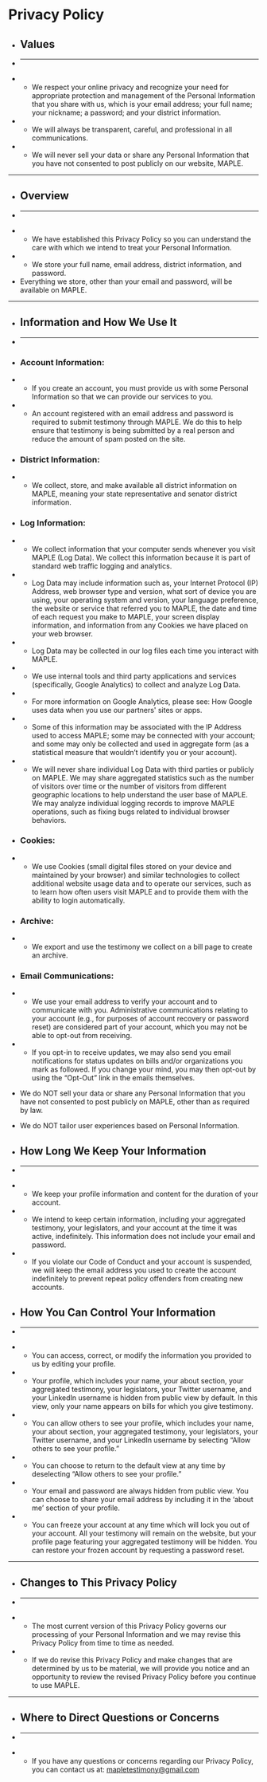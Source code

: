 
# Privacy Policy

+ ## Values
+ ---
+ - We respect your online privacy and recognize your need for appropriate protection and management of the Personal Information that you share with us, which is your email address; your full name; your nickname; a password; and your district information.
+ - We will always be transparent, careful, and professional in all communications. 
+ - We will never sell your data or share any Personal Information that you have not consented to post publicly on our website, MAPLE.

--- 

+ ## Overview
+ ---
+ - We have established this Privacy Policy so you can understand the care with which we intend to treat your Personal Information.
+ - We store your full name, email address, district information, and password. 
+ Everything we store, other than your email and password, will be available on MAPLE.

---

+ ## Information and How We Use It
+ ---
+ ### Account Information:
+ - If you create an account, you must provide us with some Personal Information so that we can provide our services to you. 
+ - An account registered with an email address and password is required to submit testimony through MAPLE. We do this to help ensure that testimony is being submitted by a real person and reduce the amount of spam posted on the site.
  
+ ### District Information:
+ - We collect, store, and make available all district information on MAPLE, meaning your state representative and senator district information.
  
+ ### Log Information:
+ - We collect information that your computer sends whenever you visit MAPLE (Log Data). We collect this information because it is part of standard web traffic logging and analytics.
+ - Log Data may include information such as, your Internet Protocol (IP) Address, web browser type and version, what sort of device you are using, your operating system and version, your language preference, the website or service that referred you to MAPLE, the date and time of each request you make to MAPLE, your screen display information, and information from any Cookies we have placed on your web browser.
+ - Log Data may be collected in our log files each time you interact with MAPLE.
+ - We use internal tools and third party applications and services (specifically, Google Analytics) to collect and analyze Log Data. 
+ - For more information on Google Analytics, please see: How Google uses data when you use our partners' sites or apps.
+ - Some of this information may be associated with the IP Address used to access MAPLE; some may be connected with your account; and some may only be collected and used in aggregate form (as a statistical measure that wouldn’t identify you or your account). 
+ - We will never share individual Log Data with third parties or publicly on MAPLE. We may share aggregated statistics such as the number of visitors over time or the number of visitors from different geographic locations to help understand the user base of MAPLE. We may analyze individual logging records to improve MAPLE operations, such as fixing bugs related to individual browser behaviors.

+ ### Cookies: 
+ - We use Cookies (small digital files stored on your device and maintained by your browser) and similar technologies to collect additional website usage data and to operate our services, such as to learn how often users visit MAPLE and to provide them with the ability to login automatically.

+ ### Archive:
+ - We export and use the testimony we collect on a bill page to create an archive.
+ ### Email Communications:
+ - We use your email address to verify your account and to communicate with you.
Administrative communications relating to your account (e.g., for purposes of account recovery or password reset) are considered part of your account, which you may not be able to opt-out from receiving. 
+ - If you opt-in to receive updates, we may also send you email notifications for status updates on bills and/or organizations you mark as followed. If you change your mind, you may then opt-out by using the “Opt-Out” link in the emails themselves. 

+ We do NOT sell your data or share any Personal Information that you have not consented to post publicly on MAPLE, other than as required by law.

+ We do NOT tailor user experiences based on Personal Information.

+ ## How Long We Keep Your Information
+ ---
+ - We keep your profile information and content for the duration of your account. 
+ - We intend to keep certain information, including your aggregated testimony, your legislators, and your account at the time it was active, indefinitely. This information does not include your email and password.
+ - If you violate our Code of Conduct and your account is suspended, we will keep the email address you used to create the account indefinitely to prevent repeat policy offenders from creating new accounts.

+ ## How You Can Control Your Information
+ ---
+ - You can access, correct, or modify the information you provided to us by editing your profile.
+ - Your profile, which includes your name, your about section, your aggregated testimony, your legislators, your Twitter username, and your LinkedIn username is hidden from public view by default. In this view, only your name appears on bills for which you give testimony. 
+ - You can allow others to see your profile, which includes your name, your about section, your aggregated testimony, your legislators, your Twitter username, and your LinkedIn username by selecting “Allow others to see your profile.” 
+ - You can choose to return to the default view at any time by deselecting “Allow others to see your profile.” 
+ - Your email and password are always hidden from public view. You can choose to share your email address by including it in the ‘about me’ section of your profile. 
+ - You can freeze your account at any time which will lock you out of your account. All your testimony will remain on the website, but your profile page featuring your aggregated testimony will be hidden. You can restore your frozen account by requesting a password reset.

--- 

+ ## Changes to This Privacy Policy
+ ---
+ - The most current version of this Privacy Policy governs our processing of your Personal Information and we may revise this Privacy Policy from time to time as needed.
+ - If we do revise this Privacy Policy and make changes that are determined by us to be material, we will provide you notice and an opportunity to review the revised Privacy Policy before you continue to use MAPLE.

--- 

+ ## Where to Direct Questions or Concerns
+ ---
+ - If you have any questions or concerns regarding our Privacy Policy, you can contact us at: mapletestimony@gmail.com 

